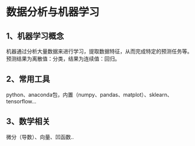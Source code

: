 # 数据分析与机器学习
## 1、机器学习概念
机器通过分析大量数据来进行学习，提取数据特征，从而完成特定的预测任务等。预测结果为离散值：分类，结果为连续值：回归。
## 2、常用工具
python、anaconda包，内置（numpy、pandas、matplot）、sklearn、tensorflow...
## 3、数学相关
微分（导数）、向量、凹函数..
